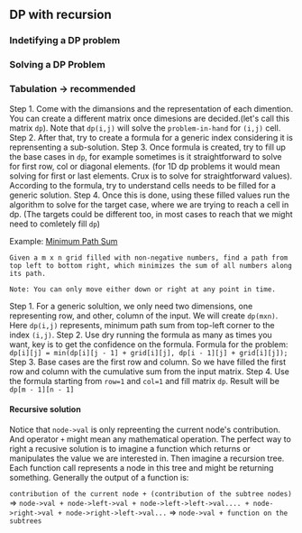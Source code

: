 ## DP with recursion
### Indetifying a DP problem

### Solving a DP Problem
### Tabulation -> recommended
Step 1. Come with the dimansions and the representation of each dimention. You can create a different matrix once dimesions are decided.(let's call this matrix `dp`). Note that `dp(i,j)` will solve the `problem-in-hand` for `(i,j)` cell.
Step 2. After that, try to create a formula for a generic index considering it is reprensenting a sub-solution.
Step 3. Once formula is created, try to fill up the base cases in `dp`, for example sometimes is it straightforward to solve for first row, col or diagonal elements. (for 1D dp problems it would mean solving for first or last elements. Crux is to solve for straightforward values). According to the formula, try to understand cells needs to be filled for a generic solution.
Step 4. Once this is done, using these filled values run the algorithm to solve for the target case, where we are trying to reach a cell in dp. (The targets could be different too, in most cases to reach that we might need to comletely fill `dp`)
  
Example: [Minimum Path Sum](https://leetcode.com/problems/minimum-path-sum/?envType=study-plan-v2&envId=top-interview-150)
```
Given a m x n grid filled with non-negative numbers, find a path from top left to bottom right, which minimizes the sum of all numbers along its path.

Note: You can only move either down or right at any point in time.
```
Step 1. For a generic solultion, we only need two dimensions, one representing row, and other, column of the input. We will create `dp(mxn)`. Here `dp(i,j)` represents, minimum path sum from top-left corner to the index `(i,j)`.
Step 2. Use dry running the formula as many as times you want, key is to get the confidence on the formula. Formula for the problem: `dp[i][j] = min(dp[i][j - 1] + grid[i][j], dp[i - 1][j] + grid[i][j]);`
Step 3. Base cases are the first row and column. So we have filled the first row and column with the cumulative sum from the input matrix.
Step 4. Use the formula starting from `row=1` and `col=1` and fill matrix `dp`. Result will be `dp[m - 1][n - 1]`

#### Recursive solution
Notice that `node->val` is only repreenting the current node's contribution. And operator `+` might mean any mathematical operation. 
The perfect way to right a recusive solution is to imagine a function which returns or manipulates the value we are interested in. Then imagine a recursion tree. Each function call represents a node in this tree and might be returning something. Generally the output of a function is:

`contribution of the current node + (contribution of the subtree nodes)` =>
`node->val + node->left->val + node->left->left->val.... + node->right->val + node->right->left->val...` =>
`node->val + function on the subtrees`
